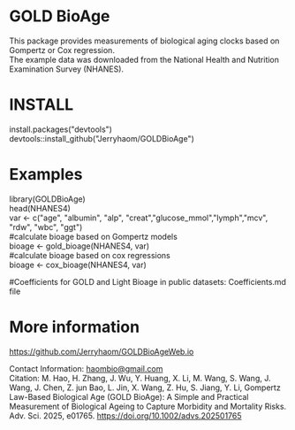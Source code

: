 # GOLD BioAge <br>
This package provides measurements of biological aging clocks based on Gompertz or Cox regression. <br>
The example data was downloaded from the National Health and Nutrition Examination Survey (NHANES). 

# INSTALL <br>
install.packages("devtools") <br>
devtools::install_github("Jerryhaom/GOLDBioAge") <br>

# Examples
library(GOLDBioAge) <br>
head(NHANES4) <br>
var <- c("age", "albumin", "alp", "creat","glucose_mmol","lymph","mcv", "rdw", "wbc", "ggt") <br>
#calculate bioage based on Gompertz models <br>
bioage <- gold_bioage(NHANES4, var) <br>
#calculate bioage based on cox regressions <br>
bioage <- cox_bioage(NHANES4, var) <br>

#Coefficients for GOLD and Light Bioage in public datasets: Coefficients.md file

# More information
https://github.com/Jerryhaom/GOLDBioAgeWeb.io <br>

Contact Information: haombio@gmail.com <br>
Citation: M. Hao, H. Zhang, J. Wu, Y. Huang, X. Li, M. Wang, S. Wang, J. Wang, J. Chen, Z. jun Bao, L. Jin, X. Wang, Z. Hu, S. Jiang, Y. Li, Gompertz Law-Based Biological Age (GOLD BioAge): A Simple and Practical Measurement of Biological Ageing to Capture Morbidity and Mortality Risks. Adv. Sci. 2025, e01765. https://doi.org/10.1002/advs.202501765 <br>
